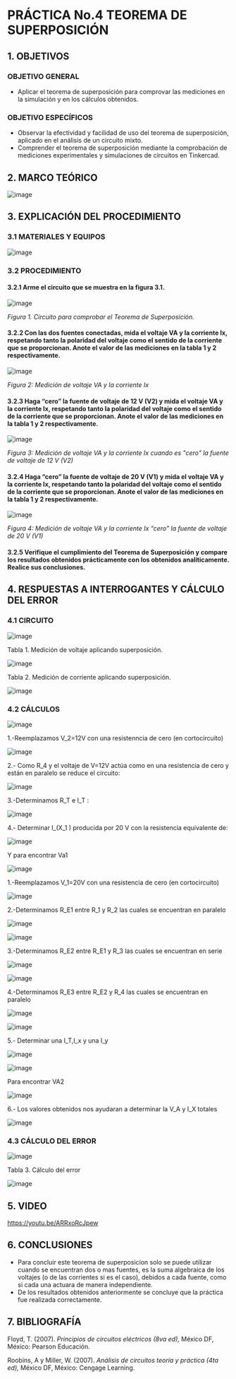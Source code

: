 # PRÁCTICA No.4 TEOREMA DE SUPERPOSICIÓN
## 1. OBJETIVOS
### OBJETIVO GENERAL
- Aplicar el teorema de superposición para comprovar las mediciones en la simulación y en los cálculos obtenidos.
### OBJETIVO ESPECÍFICOS
- Observar la efectividad y facilidad de uso del teorema de superposición, aplicado en el análisis de un circuito mixto.
- Comprender el teorema de superposición mediante la comprobación de mediciones experimentales y simulaciones de circuitos en Tinkercad.
## 2. MARCO TEÓRICO

![image](https://user-images.githubusercontent.com/84431598/125533526-b476c643-3a4a-4a5d-950b-5636dce15984.png)

## 3. EXPLICACIÓN  DEL PROCEDIMIENTO
### 3.1 MATERIALES Y EQUIPOS

![image](https://user-images.githubusercontent.com/84431598/125513157-8a2612cc-f075-4cc8-b092-30a968eb07d5.png)

### 3.2 PROCEDIMIENTO
#### 3.2.1 Arme el circuito que se muestra en la figura 3.1.

![image](https://user-images.githubusercontent.com/84425276/125726840-d45993f8-b2fe-480d-9bfc-a53a183d380b.png)

   *Figura 1. Circuito para comprobar el Teorema de Superposición.*

#### 3.2.2 Con las dos fuentes conectadas, mida el voltaje VA y la corriente Ix, respetando tanto la polaridad del voltaje como el sentido de la corriente que se proporcionan. Anote el valor de las mediciones en la tabla 1 y 2 respectivamente.

![image](https://user-images.githubusercontent.com/84425276/125870436-66ad606d-13df-4a0a-b440-3d9de7420d80.png)

  *Figura 2: Medición de voltaje VA y la corriente Ix*
  
#### 3.2.3 Haga “cero” la fuente de voltaje de 12 V (V2) y mida el voltaje VA y la corriente Ix, respetando tanto la polaridad del voltaje como el sentido de la corriente que se proporcionan. Anote el valor de las mediciones en la tabla 1 y 2 respectivamente.

![image](https://user-images.githubusercontent.com/84425276/125870462-70a76c79-6e5b-49a3-a6bc-bf9b64de1973.png)

  *Figura 3: Medición de voltaje VA y la corriente Ix cuando es "cero" la fuente de voltaje de 12 V (V2)*

#### 3.2.4 Haga “cero” la fuente de voltaje de 20 V (V1) y mida el voltaje VA y la corriente Ix, respetando tanto la polaridad del voltaje como el sentido de la corriente que se proporcionan. Anote el valor de las mediciones en la tabla 1 y 2 respectivamente.

![image](https://user-images.githubusercontent.com/84425276/125870532-6bbbd84d-6468-4609-98de-58197367392a.png)

*Figura 4: Medición de voltaje VA y la corriente Ix “cero” la fuente de voltaje de 20 V (V1)*

#### 3.2.5 Verifique el cumplimiento del Teorema de Superposición y compare los resultados obtenidos prácticamente con los obtenidos analíticamente. Realice sus conclusiones.

## 4. RESPUESTAS A INTERROGANTES Y CÁLCULO DEL ERROR
### 4.1 CIRCUITO

![image](https://user-images.githubusercontent.com/84425276/125870891-95cd40ac-c846-4d8d-9cdd-859fdae52916.png)

Tabla 1. Medición de voltaje aplicando superposición.

![image](https://user-images.githubusercontent.com/84425276/125882311-27f9a1b2-8302-449b-8f18-acb2fcde4c72.png)

Tabla 2. Medición de corriente aplicando superposición.

![image](https://user-images.githubusercontent.com/84425276/125882334-8a69c709-1d1f-4ee8-81ec-8d6913e5c639.png)

### 4.2 CÁLCULOS

![image](https://user-images.githubusercontent.com/84431598/125889176-ed04bd32-ff49-4578-80c1-5cf64d422836.png)

1.-Reemplazamos V_2=12V con una resistenncia de cero (en cortocircuito)

![image](https://user-images.githubusercontent.com/84431598/125889293-3491685f-3869-4d49-b914-ce376a3fa087.png)

2.- Como R_4  y el voltaje de V=12V actúa como en una resistencia de cero y están en paralelo se reduce el circuito:

![image](https://user-images.githubusercontent.com/84431598/125893425-9aa81776-75f5-49c3-9791-0630d141e546.png)

3.-Determinamos R_T  e I_T :

![image](https://user-images.githubusercontent.com/84431598/125893566-bd121662-6aef-42c8-988b-ff7e6e6de917.png)

4.- Determinar I_(X_1 ) producida por 20 V con la resistencia equivalente de:

![image](https://user-images.githubusercontent.com/84431598/125893726-ec6211d0-208c-4d48-9922-d0550fdeb9f1.png)

Y para encontrar Va1

![image](https://user-images.githubusercontent.com/84431598/125893800-eff74c19-302e-444f-a49e-a580439ddf94.png)

1.-Reemplazamos V_1=20V con una resistencia de cero (en cortocircuito)

![image](https://user-images.githubusercontent.com/84431598/125893943-8ab92bae-f006-4e3f-b918-99cd59c7dd6f.png)

2.-Determinamos R_E1 entre R_1 y R_2 las cuales se encuentran en paralelo

![image](https://user-images.githubusercontent.com/84431598/125893995-d2e74d8a-b697-4e7a-acc2-3160b4f9b7bf.png)

![image](https://user-images.githubusercontent.com/84431598/125894091-225509cd-c867-47a9-b212-b40107d7a906.png)

3.-Determinamos R_E2 entre R_E1 y R_3 las cuales se encuentran en serie

![image](https://user-images.githubusercontent.com/84431598/125894303-b7d71c0d-4b87-4966-84f0-82e0eddc0e78.png)

![image](https://user-images.githubusercontent.com/84431598/125894329-b5e4bd39-331b-4552-9bb5-6597664f4f9f.png)

4.-Determinamos R_E3 entre R_E2 y R_4 las cuales se encuentran en paralelo

![image](https://user-images.githubusercontent.com/84431598/125894456-380ffc69-20aa-46f6-b6ea-4fc36d7d8133.png)

![image](https://user-images.githubusercontent.com/84431598/125894549-b1735dc5-df85-41a6-b578-c41aaf49769c.png)

5.- Determinar una I_T,I_x  y una I_y

![image](https://user-images.githubusercontent.com/84431598/125894623-7569964d-6438-4a43-9a2d-f1d88ae752ca.png)

![image](https://user-images.githubusercontent.com/84431598/125894738-2cc7886e-2592-431a-b583-df026e746f79.png)

Para encontrar VA2

![image](https://user-images.githubusercontent.com/84431598/125895008-2522ffab-387d-4267-83d7-84967518f81d.png)

6.- Los valores obtenidos nos ayudaran a determinar la V_A y I_X totales

![image](https://user-images.githubusercontent.com/84431598/125895059-a118b092-0fd7-4035-ae5f-5e7c4efad177.png)

### 4.3 CÁLCULO DEL ERROR

![image](https://user-images.githubusercontent.com/84425276/125882484-e563a193-0f2c-406e-bbf5-64454349a3ed.png)

Tabla 3. Cálculo del error

![image](https://user-images.githubusercontent.com/84425276/125882464-f277f3ad-e9b6-4496-ab91-6b53dc900540.png)

## 5. VIDEO

https://youtu.be/ARRxoRcJpew

## 6. CONCLUSIONES
- Para concluir este teorema de superposicíon solo se puede utilizar cuando se encuentran dos o mas fuentes, es la suma algebraica de los voltajes (o de las corrientes si es el caso), debidos a cada fuente, como si cada una actuara de manera independiente.
- De los resultados obtenidos anteriormente se concluye que la práctica fue realizada correctamente.
## 7. BIBLIOGRAFÍA
Floyd, T. (2007). *Principios de circuitos eléctricos (8va ed),* México DF, México: Pearson Educación.

Roobins, A y Miller, W. (2007). *Análisis de circuitos teoría y práctica (4ta ed),* México DF, México: Cengage Learning.
